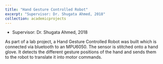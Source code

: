 ```yaml
---
title: "Hand Gesture Controlled Robot"
excerpt: "Supervisor: Dr. Shugata Ahmed, 2018"
collection: academicprojects
---
```

* Supervisor: Dr. Shugata Ahmed, 2018

As part of a lab project, a Hand Gesture Controlled Robot was built which is connected via bluetooth to an MPU6050. The sensor is stitched onto a hand glove. It detects the different gesture positions of the hand and sends them to the robot to translate it into motor commands. 
